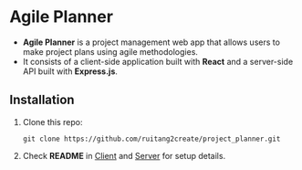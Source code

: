 # Agile Planner

- **Agile Planner** is a project management web app that allows users to make project plans using agile methodologies.
- It consists of a client-side application built with **React** and a server-side API built with **Express.js**.

## Installation

1. Clone this repo:
   ```
   git clone https://github.com/ruitang2create/project_planner.git
   ```
2. Check **README** in [Client](https://github.com/ruitang2create/project_planner/tree/main/Client) and [Server](https://github.com/ruitang2create/project_planner/tree/main/Server) for setup details.
